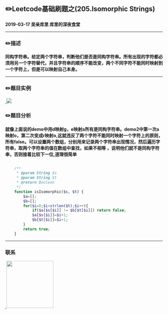 ## :pencil2:Leetcode基础刷题之(205.lsomorphic Strings)
**2019-03-17 吴亲库里 库里的深夜食堂**
****
### :pencil2:描述
**同构字符串。给定两个字符串，判断他们是否是同构字符串。所有出现的字符都必须用另一个字符替代，并且字符串的顺序不能改变，两个不同字符不能同时映射到一个字符上，但是可以映射自己本身。**
****
### :pencil2:题目实例
<a href="https://github.com/wuqinqiang/">
​    <img src="https://github.com/wuqinqiang/Lettcode-php/blob/master/images/205.png">
</a> 

### :pencil2:题目分析
**就像上面说的demo中用d映射g，e映射a所有是同构字符串。demo2中第一次a映射o，第二次变成r映射o,这就违反了两个字符不能同时映射一个字符上的原则，所有false。可以设置两个数组，分别用来记录两个字符串出现情况，然后遍历字符串，取两个字符串的值在数组中查找，如果不相等 ，说明他们就不是同构字符串，否则接着比较下一位,道理很简单**
```php
     
    /**
     * @param String $s
     * @param String $t
     * @return Boolean
     */
    function isIsomorphic($s, $t) {
        $a=[];
        $b=[];
        for($i=0;$i<strlen($t);$i++){
            if($a[$s[$i]] != $b[$t[$i]]) return false;
            $a[$s[$i]]=$i+1;
            $b[$t[$i]]=$i+1;
        }
        return true;
    }


```
****

### 联系

<a href="https://github.com/wuqinqiang/">
​    <img src="https://github.com/wuqinqiang/Lettcode-php/blob/master/qrcode_for_gh_c194f9d4cdb1_430.jpg" width="150px" height="150px">
</a> 
   
    
    
    

